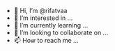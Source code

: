 - 👋 Hi, I’m @rifatvaa
- 👀 I’m interested in ...
- 🌱 I’m currently learning ...
- 💞️ I’m looking to collaborate on ...
- 📫 How to reach me ...

<!---
rifatvaa/rifatvaa is a ✨ special ✨ repository because its `README.md` (this file) appears on your GitHub profile.
You can click the Preview link to take a look at your changes.
--->
